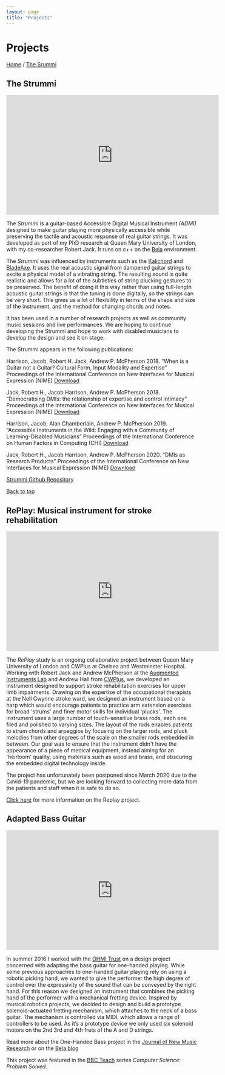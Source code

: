 ```yaml
---
layout: page
title: "Projects"
---
```



# Projects

[Home](index.md) / [The Srummi](#the-strummi)

## The Strummi

<iframe width="560" height="315" src="https://www.youtube.com/embed/wUR-tp6DT4I" frameborder="0" allow="accelerometer; autoplay; encrypted-media; gyroscope; picture-in-picture" allowfullscreen></iframe>

The _Strummi_ is a guitar-based Accessible Digital Musical Instrument _(ADMI)_ designed to make guitar playing more physically accessible while preserving the tactile and acoustic response of real guitar strings.
It was developed as part of my PhD research at Queen Mary University of London, with my co-researcher Robert Jack.
It runs on c++ on the [Bela](https://bela.io/) environment.

The _Strummi_ was influenced by instruments such as the [Kalichord](https://blog.bela.io/2017/05/15/kalichord/) and [BladeAxe](https://ccrma.stanford.edu/~rmichon/bladeaxe/).
It uses the real acoustic signal from dampened guitar strings to excite a physical model of a vibrating string.
The resulting sound is quite realistic and allows for a lot of the subtleties of string plucking gestures to be preserved.
The benefit of doing it this way rather than using full-length acoustic guitar strings is that the tuning is done digitally, so the strings can be very short.
This gives us a lot of flexibility in terms of the shape and size of the instrument, and the method for changing chords and notes.

It has been used in a number of research projects as well as community music sessions and live performances.
We are hoping to continue developing the Strummi and hope to work with disabled musicians to develop the design and see it on stage.

The Strummi appears in the following publications:

Harrison, Jacob, Robert H. Jack, Andrew P. McPherson 2018. “When is a Guitar not a Guitar? Cultural Form, Input Modality and Expertise” Proceedings of the International Conference on New Interfaces for Musical Expression (NIME) [Download](http://www.eecs.qmul.ac.uk/~andrewm/jharrison_nime2018.pdf)

Jack, Robert H., Jacob Harrison, Andrew P. McPherson 2018. “Democratising DMIs: the relationship of expertise and control intimacy” Proceedings of the International Conference on New Interfaces for Musical Expression (NIME) [Download](https://www.researchgate.net/publication/324390561_Democratising_DMIs_the_relationship_of_expertise_and_control_intimacy)

Harrison, Jacob, Alan Chamberlain, Andrew P. McPherson 2019. “Accessible Instruments in the Wild: Engaging with a Community of Learning-Disabled Musicians” Proceedings of the International Conference on Human Factors in Computing (CHI) [Download](https://dl.acm.org/doi/10.1145/3290607.3313037)

Jack, Robert H., Jacob Harrison, Andrew P. McPherson 2020. “DMIs as Research Products” Proceedings of the International Conference on New Interfaces for Musical Expression (NIME) [Download](http://instrumentslab.org/data/jacob/DMIs_Research_Products.pdf)

[Strummi Github Repository](https://github.com/JacobTFH/Strummi)

[Back to top](#projects)

## RePlay: Musical instrument for stroke rehabilitation

<iframe src="https://player.vimeo.com/video/403623242" width="560" height="315" frameborder="0" allow="autoplay; fullscreen; picture-in-picture" allowfullscreen></iframe>

The _RePlay_ study is an ongoing collaborative project between Queen Mary University of London and CWPlus at Chelsea and Westminster Hospital.
Working with Robert Jack and Andrew McPherson at the [Augmented Instruments Lab](http://instrumentslab.org/) and Andrew Hall from [CWPlus](https://www.cwplus.org.uk/), we developed an instrument designed to support stroke rehabilitation exercises for upper limb impairments.
Drawing on the expertise of the occupational therapists at the Nell Gwynne stroke ward, we designed an instrument based on a harp which would encourage patients to practice arm extension exercises for broad 'strums' and finer motor skills for individual 'plucks'.
The instrument uses a large number of touch-sensitive brass rods, each one filed and polished to varying sizes.
The layout of the rods enables patients to strum chords and arpeggios by focusing on the larger rods, and pluck melodies from other degrees of the scale on the smaller rods embedded in between.
Our goal was to ensure that the instrument didn't have the appearance of a piece of medical equipment, instead aiming for an 'heirloom' quality, using materials such as wood and brass, and obscuring the embedded digital technology inside.

The project has unfortunately been postponed since March 2020 due to the Covid-19 pandemic, but we are looking forward to collecting more data from the patients and staff when it is safe to do so.

[Click here](https://www.cwplus.org.uk/blog/2020/04/03/the-replay-study/) for more information on the Replay project.

## Adapted Bass Guitar

<iframe width="560" height="315" src="https://www.youtube.com/embed/k6tvavgYHDA" title="YouTube video player" frameborder="0" allow="accelerometer; autoplay; clipboard-write; encrypted-media; gyroscope; picture-in-picture" allowfullscreen></iframe>

In summer 2016 I worked with the [OHMI Trust](https://www.ohmi.org.uk/) on a design project concerned with adapting the bass guitar for one-handed playing.
While some previous approaches to one-handed guitar playing rely on using a robotic picking hand, we wanted to give the performer the high degree of control over the expressivity of the sound that can be conveyed by the right hand.
For this reason we designed an instrument that combines the picking hand of the performer with a mechanical fretting device.
Inspired by musical robotics projects, we decided to design and build a prototype solenoid-actuated fretting mechanism, which attaches to the neck of a bass guitar.
The mechanism is controlled via MIDI, which allows a range of controllers to be used.
As it’s a prototype device we only used six solenoid motors on the 2nd 3rd and 4th frets of the A and D strings.

Read more about the One-Handed Bass project in the [Journal of New Music Research](https://www.tandfonline.com/doi/abs/10.1080/09298215.2017.1340485) or on the [Bela blog](https://blog.bela.io/2017/02/01/making-the-one-handed-bass-with-bela/)

This project was featured in the [BBC Teach](https://www.youtube.com/watch?v=0lA4Oppg4UM) series _Computer Science: Problem Solved_.
